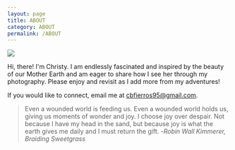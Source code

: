 ```yaml
---
layout: page
title: ABOUT
category: ABOUT
permalink: /ABOUT
---
```


![](me.jpg)

Hi, there! I'm Christy. I am endlessly fascinated and inspired by the beauty of our Mother Earth and am eager to share how I see her through my photography. Please enjoy and revisit as I add more from my adventures! 

If you would like to connect, email me at cbfierros95@gmail.com.


> Even a wounded world is feeding us. Even a wounded world holds us, giving us moments of wonder and joy.
> I choose joy over despair. Not because I have my head in the sand, but because joy is what the earth gives
> me daily and I must return the gift.
>  -_Robin Wall Kimmerer, Braiding Sweetgrass_


